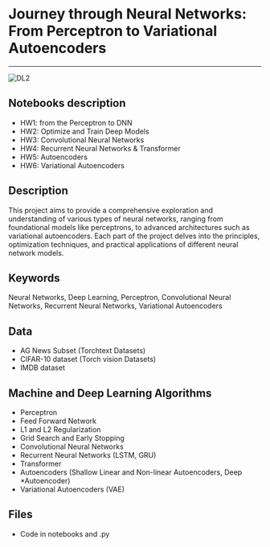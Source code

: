 # Journey through Neural Networks: From Perceptron to Variational Autoencoders
---
![DL2](https://github.com/alecruces/NeuralNetworkJourney/assets/67338986/a0a269c5-93dd-4d65-ad35-bdb4e7d287d6)

## Notebooks description
* HW1: from the Perceptron to DNN
* HW2: Optimize and Train Deep Models
* HW3: Convolutional Neural Networks
* HW4: Recurrent Neural Networks & Transformer
* HW5: Autoencoders
* HW6: Variational Autoencoders

##  Description 
This project aims to provide a comprehensive exploration and understanding of various types of neural networks, ranging from foundational models like perceptrons, to advanced architectures such as variational autoencoders. Each part of the project delves into the principles, optimization techniques, and practical applications of different neural network models. 

##  Keywords
 Neural Networks, Deep Learning, Perceptron, Convolutional Neural Networks, Recurrent Neural Networks, Variational Autoencoders

##  Data 
* AG News Subset (Torchtext Datasets)
* CIFAR-10 dataset (Torch vision Datasets)
* IMDB dataset
  
## Machine and Deep Learning Algorithms
* Perceptron
* Feed Forward Network
* L1 and L2 Regularization
* Grid Search and Early Stopping
* Convolutional Neural Networks
* Recurrent Neural Networks (LSTM, GRU)
* Transformer
* Autoencoders (Shallow Linear and Non-linear Autoencoders, Deep *Autoencoder)
* Variational Autoencoders (VAE)

## Files  
* Code in notebooks and .py
